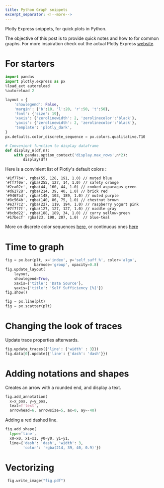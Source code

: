 ```yaml
---
title: Python Graph snippets
excerpt_separator: <!--more-->
---
```


Plotly Express snippets, for quick plots in Python.

<!--more-->
<!-- <head>
<script src="https://cdnjs.cloudflare.com/ajax/libs/require.js/2.1.10/require.min.js"></script>
<script src="https://cdnjs.cloudflare.com/ajax/libs/jquery/2.0.3/jquery.min.js"></script>
<script src="https://cdn.plot.ly/plotly-latest.min.js"></script>
</head> -->

The objective of this post is to provide quick notes and how to for common graphs. For more inspiration check out the actual Plotly Express [website](https://plotly.com/python/plotly-express/).

# For starters
```python
import pandas
import plotly.express as px
%load_ext autoreload
%autoreload 2

layout = {
    'showlegend': False,
    'margin': {'b':10, 'l':20, 'r':50, 't':50},
    'font': {'size': 19},
    'xaxis': {'zerolinewidth': 2, 'zerolinecolor':'black'},
    'yaxis': {'zerolinewidth': 2, 'zerolinecolor':'black'},
    'template': 'plotly_dark',
}
px.defaults.color_discrete_sequence = px.colors.qualitative.T10

# Convenient function to display dataframe
def display_n(df,n):
    with pandas.option_context('display.max_rows',n*2):
        display(df)
```

Here is a convinient list of Plotly's default colors :

    '#1f77b4', rgba(55, 128, 191, 1.0) // muted blue
    '#ff7f0e', rgba(255, 127, 14, 1.0) // safety orange
    '#2ca02c', rgba(44, 160, 44, 1.0) // cooked asparagus green
    '#d62728', rgba(214, 39, 40, 1.0) // brick red
    '#9467bd', rgba(148, 103, 189, 1.0) // muted purple
    '#8c564b', rgba(140, 86, 75, 1.0) // chestnut brown
    '#e377c2', rgba(227, 119, 194, 1.0) // raspberry yogurt pink
    '#7f7f7f', rgba(127, 127, 127, 1.0) // middle gray
    '#bcbd22', rgba(188, 189, 34, 1.0) // curry yellow-green
    '#17becf' rgba(23, 190, 207, 1.0)  // blue-teal

More on discrete color sequences [here](https://plotly.com/python/discrete-color/#color-sequences-in-plotly-express), or continuous ones [here](https://plotly.com/python/builtin-colorscales/)

# Time to graph
```python
fig = px.bar(plt, x='index', y='self_suff_%', color='algo',
             barmode='group', opacity=0.8)
fig.update_layout(
    layout,
    showlegend=True,
    xaxis={'title': 'Data Source'},
    yaxis={'title': 'Self Sufficiency [%]'})
fig.show()
```
```python
fig = px.line(plt)
fig = px.scatter(plt)
```

# Changing the look of traces
Update trace properties afterwards.
```python
fig.update_traces({'line': {'width' : 3}})
fig.data[0].update({'line': {'dash': 'dash'}})
```

# Adding notations and shapes
Creates an arrow with a rounded end, and display a text.
```python
fig.add_annotation(
  x=x_pos, y=y_pos,
  text=f'text',
  arrowhead=6, arrowsize=5, ax=0, ay=-40)
```

Adding a red dashed line.
```python
fig.add_shape(
  type='line',
  x0=x0, x1=x1, y0=y0, y1=y1,
  line={'dash': 'dash', 'width': 3,
        'color': 'rgba(214, 39, 40, 0.9)'})
```

# Vectorizing
```python
 fig.write_image("fig.pdf")
```

